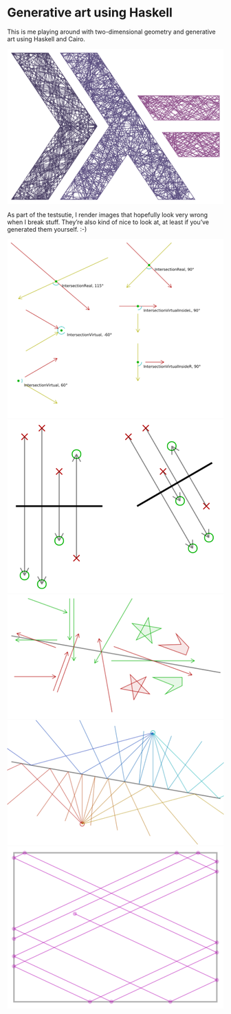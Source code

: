 # Generative art using Haskell

This is me playing around with two-dimensional geometry and generative art using
Haskell and Cairo.

![](out/haskell_logo_billard.svg)

As part of the testsutie, I render images that hopefully look very wrong when I
break stuff. They’re also kind of nice to look at, at least if you’ve generated
them yourself. :-)

![](test/out/intersection.svg)
![](test/out/mirror.svg)
![](test/out/mirror2.svg)
![](test/out/reflection.svg)
![](test/out/billard_rectangular.svg)
